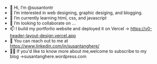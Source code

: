- 👋 Hi, I’m @susantontr
- 👀 I’m interested in web designing, graphic desiging, and blogging.
- 🌱 I’m currently learning html, css, and javascript
- 💞️ I’m looking to collaborate on ...
- 📫 I build my portforlio website and deployed it on Vercel -> https://v0-header-layout-design.vercel.app
- 📧 You can reach out to me at https://www.linkedin.com/in/susantanghere/
- 👩‍💻 If you'd like to know more about me,welcome to subscribe to my blog ->susantanghere.wordpress.com

<!---
susantontr/susantontr is a ✨ special ✨ repository because its `README.md` (this file) appears on your GitHub profile.
You can click the Preview link to take a look at your changes.
--->
